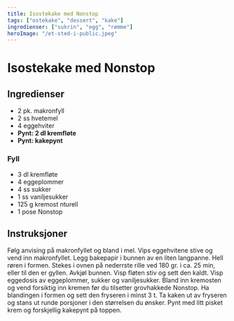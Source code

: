 ```yaml
---
title: Isostekake med Nonstop
tags: ["ostekake", "dessert", "kake"]
ingredienser: ["sukrin", "egg", "rømme"]
heroImage: "/et-sted-i-public.jpeg"
---
```


# Isostekake med Nonstop

## Ingredienser

- 2 pk. makronfyll
- 2 ss hvetemel
- 4 eggehviter
- **Pynt: 2 dl kremfløte**
- **Pynt: kakepynt**

### Fyll

- 3 dl kremfløte
- 4 eggeplommer
- 4 ss sukker
- 1 ss vaniljesukker
- 125 g kremost nturell
- 1 pose Nonstop

## Instruksjoner

Følg anvising på makronfyllet og bland i mel. Vips eggehvitene stive og vend inn makronfyllet. Legg bakepapir i bunnen av en liten langpanne. Hell røren i formen. Stekes i ovnen på nederrste rille ved 180 gr. i ca. 25 min, eller til den er gyllen. Avkjøl bunnen. Visp fløten stiv og sett den kaldt. Visp eggedosis av eggeplommer, sukker og vaniljesukker. Bland inn kremosten og vend forsiktig inn kremen før du tilsetter grovhakkede Nonstop. Ha blandingen i formen og sett den fryseren i minst 3 t. Ta kaken ut av fryseren og stans ut runde porsjoner i den størrelsen du ønsker. Pynt med litt pisket krem og forskjellig kakepynt på toppen.
